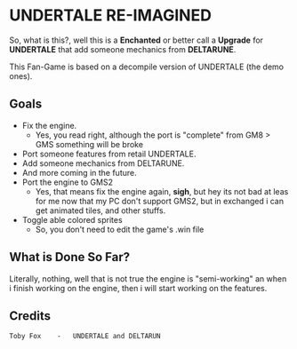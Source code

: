# UNDERTALE RE-IMAGINED

So, what is this?, well this is a **Enchanted** or better call a **Upgrade** for **UNDERTALE** that add someone mechanics from **DELTARUNE**.

This Fan-Game is based on a decompile version of UNDERTALE (the demo ones).



## Goals

- Fix the engine.
  - Yes, you read right, although the port is "complete" from GM8 > GMS something will be broke
- Port someone features from retail UNDERTALE.
- Add someone mechanics from DELTARUNE.
- And more coming in the future.
- Port the engine to GMS2
  - Yes, that means fix the engine again, **sigh**, but hey its not bad at leas for me now that my PC don't support GMS2, but in exchanged i can get animated tiles, and other stuffs.
- Toggle able colored sprites
  - So, you don't need to edit the game's .win file  



## What is Done So Far?

Literally, nothing, well that is not true the engine is "semi-working" an when i finish working on the engine, then i will start working on the features. 



## Credits

```
Toby Fox	-	UNDERTALE and DELTARUN
```

